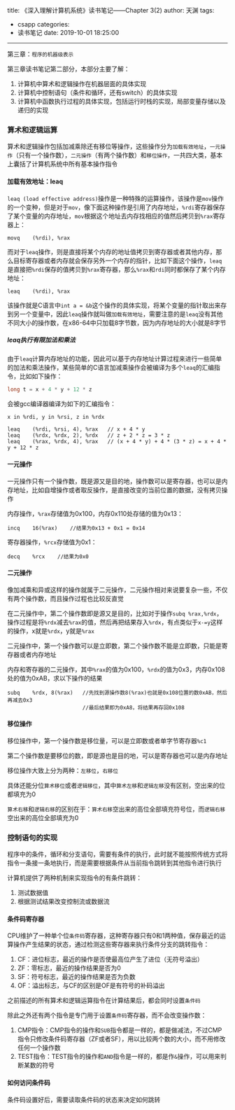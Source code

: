 title: 《深入理解计算机系统》读书笔记——Chapter 3(2)
author: 天渊
tags:
  - csapp
categories:
  - 读书笔记
date: 2019-10-01 18:25:00
---
第三章：`程序的机器级表示`

第三章读书笔记第二部分，本部分主要了解：

1. 计算机中算术和逻辑操作在机器层面的具体实现
2. 计算机中控制语句（条件和循环，还有switch）的具体实现
3. 计算机中函数执行过程的具体实现，包括运行时栈的实现，局部变量存储以及递归的实现
<!--more-->

### 算术和逻辑运算

算术和逻辑操作包括加减乘除还有移位等操作，这些操作分为`加载有效地址`，`一元操作`（只有一个操作数），`二元操作`（有两个操作数）和`移位操作`，一共四大类，基本上囊括了计算机系统中所有基本操作指令

#### 加载有效地址：leaq

`leaq (load effective address)`操作是一种特殊的运算操作，该操作是`mov`操作的一个变种，但是对于`mov`，像下面这种操作是引用了内存地址，`%rdi`寄存器保存了某个变量的内存地址，`mov`根据这个地址去内存找相应的值然后拷贝到`%rax`寄存器上：

```assembly
movq	(%rdi), %rax
```

而对于`leaq`操作，则是直接将某个内存的地址值拷贝到寄存器或者其他内存，那么目标寄存器或者内存就会保存另外一个内存的指针，比如下面这个操作，`leaq`是直接把`%rdi`保存的值拷贝到`%rax`寄存器，那么`%rax`和`rdi`同时都保存了某个内存地址：

```assembly
leaq	(%rdi), %rax
```

该操作就是C语言中`int a = &b`这个操作的具体实现，将某个变量的指针取出来存到另一个变量中，因此`leaq`操作就叫做`加载有效地址`，需要注意的是`leaq`没有其他不同大小的操作数，在x86-64中只加载8字节数，因为内存地址的大小就是8字节

##### leaq执行有限加法和乘法

由于`leaq`计算内存地址的功能，因此可以基于内存地址计算过程来进行一些简单的加法和乘法操作，某些简单的C语言加减乘操作会被编译为多个`leaq`的汇编指令，比如如下操作：

```c
long t = x + 4 * y + 12 * z
```

会被gcc编译器编译为如下的汇编指令：

```assembly
x in %rdi, y in %rsi, z in %rdx

leaq	(%rdi, %rsi, 4), %rax	// x + 4 * y
leaq	(%rdx, %rdx, 2), %rdx	// z + 2 * z = 3 * z
leaq	(%rax, %rdx, 4), %rax	// (x + 4 * y) + 4 * (3 * z) = x + 4 * y + 12 * z
```

#### 一元操作

一元操作只有一个操作数，既是源又是目的地，操作数可以是寄存器，也可以是内存地址，比如自增操作或者取反操作，是直接改变的当前位置的数据，没有拷贝操作

内存操作，`%rax`存储值为0x100，内存0x110处存储的值为0x13：

```assembly
incq	16(%rax)	//结果为0x13 + 0x1 = 0x14
```

寄存器操作，`%rcx`存储值为0x1：

```assembly
decq	%rcx	//结果为0x0
```

#### 二元操作

像加减乘和异或这样的操作就属于二元操作，二元操作相对来说要复杂一些，不仅有两个操作数，而且操作过程也比较反直觉

在二元操作中，第二个操作数即是源又是目的，比如对于操作`subq %rax,%rdx`，操作过程是将`%rdx`减去`%rax`的值，然后再把结果存入`%rdx`，有点类似于`x-=y`这样的操作，x就是`%rdx`，y就是`%rax`

二元操作中，第一个操作数可以是立即数，第二个操作数不能是立即数，只能是寄存器或者内存地址

内存和寄存器的二元操作，其中`%rax`的值为0x100，`%rdx`的值为0x3，内存0x108处的值为0xAB，求以下操作的结果

```assembly
subq	%rdx, 8(%rax)	//先找到源操作数8(%rax)也就是0x108位置的数0xAB，然后再减去0x3
						//最后结果即为0xA8，将结果再存回0x108
```

#### 移位操作

移位操作中，第一个操作数是移位量，可以是立即数或者单字节寄存器`%c1`

第二个操作数是要移位的数，即是源也是目的地，可以是寄存器也可以是内存地址

移位操作大致上分为两种：`左移位`，`右移位`

具体还能分位`算术移位`或者`逻辑移位`，其中`算术左移`和`逻辑左移`没有区别，空出来的位都填充为0

`算术右移`和`逻辑右移`的区别在于：`算术右移`空出来的高位全部填充符号位，而`逻辑右移`空出来的高位全部填充为0

### 控制语句的实现

程序中的条件，循环和分支语句，需要有条件的执行，此时就不能按照传统方式将指令一条接一条地执行，而是需要根据条件从当前指令跳转到其他指令进行执行

计算机提供了两种机制来实现指令的有条件跳转：

1. 测试数据值
2. 根据测试结果改变控制流或数据流

#### 条件码寄存器

CPU维护了一种单个位`条件码`寄存器，这种寄存器只有0和1两种值，保存最近的运算操作产生结果的状态，通过检测这些寄存器来执行条件分支的跳转指令：

1. CF：进位标志，最近的操作是否使最高位产生了进位（无符号溢出）
2. ZF：零标志，最近的操作结果是否为0
3. SF：符号标志，最近的操作结果是否为负数
4. OF：溢出标志，与CF的区别是OF是有符号的补码溢出

之前描述的所有算术和逻辑运算指令在计算结果后，都会同时设置`条件码`

除此之外还有两个指令是专门用于设置`条件码`寄存器，而不会改变操作数：

1. CMP指令：CMP指令的操作和`SUB`指令都是一样的，都是做减法，不过CMP指令只修改条件码寄存器（ZF或者SF），用以比较两个数的大小，而不用修改任何一个操作数
2. TEST指令：TEST指令的操作和`AND`指令是一样的，都是作`&`操作，可以用来判断某数的符号

#### 如何访问条件码

条件码设置好后，需要读取条件码的状态来决定如何跳转